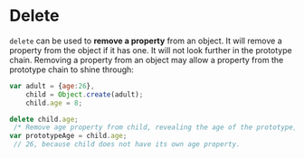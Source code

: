 # Delete
`delete` can be used to **remove a property** from an object. It will remove a property from the
object if it has one. It will not look further in the prototype chain.
Removing a property from an object may allow a property from the prototype chain to shine through:
```js
var adult = {age:26},
    child = Object.create(adult);
    child.age = 8;

delete child.age;
 /* Remove age property from child, revealing the age of the prototype, because then it is not overridden. */
var prototypeAge = child.age;
 // 26, because child does not have its own age property.
```
